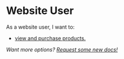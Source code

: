 # Website User

As a website user, I want to: 

 * [view and purchase products.](view-products.md)


*Want more options? [Request some new docs!](https://github.com/GoogleCloudPlatform/avocano/issues/new/choose)*